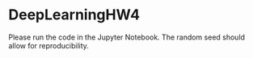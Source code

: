 # DeepLearningHW4
Please run the code in the Jupyter Notebook. The random seed should allow for reproducibility.
